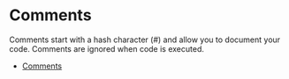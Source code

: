 # Comments

Comments start with a hash character (#) and allow you to document your code.
Comments are ignored when code is executed.

- [Comments](https://docs.python.org/3/reference/lexical_analysis.html?highlight=comment)
